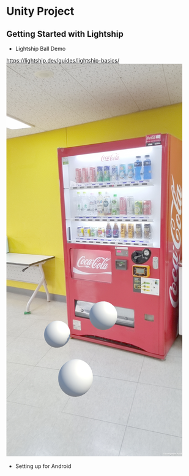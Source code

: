 # Unity Project

## Getting Started with Lightship

* Lightship Ball Demo

 https://lightship.dev/guides/lightship-basics/
<img src='screenshot/Screenshot_20220805-125309_Lightship Ball Demo1.jpg' />


* Setting up for Android

